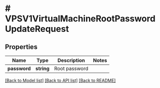 # # VPSV1VirtualMachineRootPasswordUpdateRequest

## Properties

Name | Type | Description | Notes
------------ | ------------- | ------------- | -------------
**password** | **string** | Root password |

[[Back to Model list]](../../README.md#models) [[Back to API list]](../../README.md#endpoints) [[Back to README]](../../README.md)
